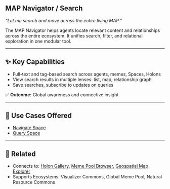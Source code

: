 ## MAP Navigator / Search

_“Let me search and move across the entire living MAP.”_

The MAP Navigator helps agents locate relevant content and relationships across the entire ecosystem. It unifies search, filter, and relational exploration in one modular tool.

---

## ✨ Key Capabilities

- Full-text and tag-based search across agents, memes, Spaces, Holons
- View search results in multiple lenses: list, map, relationship graph
- Save searches, subscribe to updates on queries

✅ **Outcome:** Global awareness and connective insight

---

## 📒 Use Cases Offered

- [Navigate Space](../use-cases/navigate-space.md)
- [Query Space](../use-cases/query-space.md)

---

## 🔗 Related

- Connects to: [Holon Gallery](./holon-gallery.md), [Meme Pool Browser](./meme-pool-browser.md), [Geospatial Map Explorer](./geospatial-map-explorer.md)
- Supports Ecosystems: Visualizer Commons, Global Meme Pool, Natural Resource Commons